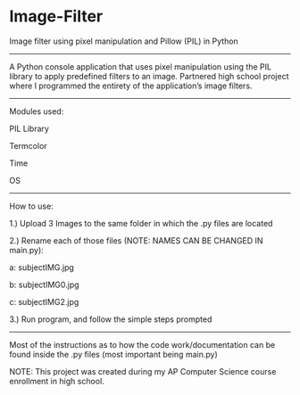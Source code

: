 # Image-Filter
Image filter using pixel manipulation and Pillow (PIL) in Python
 - - - - - - - - - - - - - - - - -
A Python console application that uses pixel manipulation using the PIL library to apply predefined filters to an image. Partnered high school project where I programmed the entirety of the application’s image filters.
 

 - - - - - - - - - - - - - - - - -
 
Modules used:

PIL Library

Termcolor

Time

OS

 - - - - - - - - - - - - - - - - -

How to use:

1.) Upload 3 Images to the same folder in which the .py files are located

2.) Rename each of those files (NOTE: NAMES CAN BE CHANGED IN main.py):

a: subjectIMG.jpg

b: subjectIMG0.jpg

c: subjectIMG2.jpg

  
3.) Run program, and follow the simple steps prompted

 - - - - - - - - - - - - - - - - -

Most of the instructions as to how the code work/documentation can be found inside
the .py files (most important being main.py)

NOTE: This project was created during my AP Computer Science course enrollment in high school.
